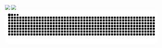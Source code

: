 <img src="https://readme-typing-svg.herokuapp.com?color=%2336BCF7&lines=Hi%2C%20I%27m%20Diana%20Tuaeva">
<img src="https://github-readme-stats.vercel.app/api/top-langs/?username=itsnotdiana&theme=algolia&show_icons=true&locale=en">
<img src="https://github.com/itsnotdiana/itsnotdiana/blob/output/github-contribution-grid-snake.svg">
